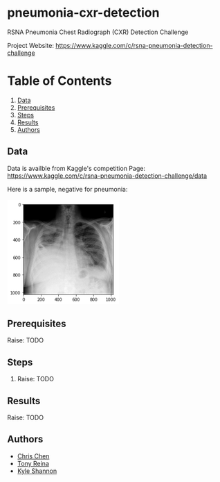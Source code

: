 # pneumonia-cxr-detection
RSNA Pneumonia Chest Radiograph (CXR) Detection Challenge

Project Website: https://www.kaggle.com/c/rsna-pneumonia-detection-challenge

# Table of Contents
1. [Data](#Data)
2. [Prerequisites](#Prerequisites)
3. [Steps](#Steps)
4. [Results](#Results)
5. [Authors](#Authors)

## Data
Data is availble from Kaggle's competition Page: https://www.kaggle.com/c/rsna-pneumonia-detection-challenge/data

Here is a sample, negative for pneumonia:
<br />
<br />
<img src="images/sample-img.png" alt="drawing" width="258px"/> 

## Prerequisites
Raise: TODO

## Steps
1. Raise: TODO
 
## Results
Raise: TODO


## Authors
- [Chris Chen](https://github.com/utcsox)
- [Tony Reina](https://github.com/tonyreina)
- [Kyle Shannon](https://github.com/kshannon)
